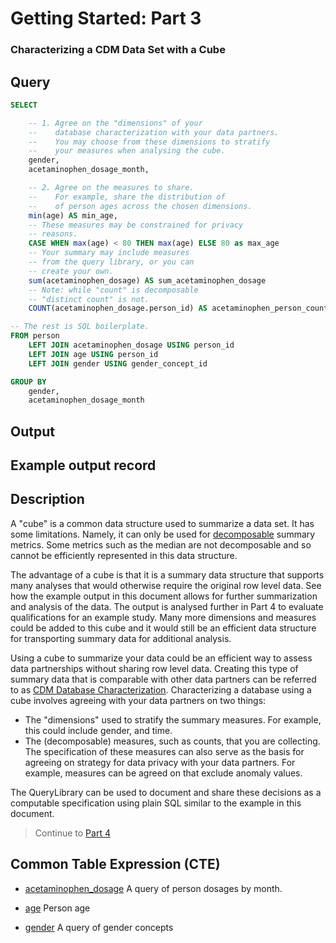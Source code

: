 <!--


Author:Nathan Buesgens



CDM Version:5.4



Group:Getting Started


-->

# Getting Started: Part 3

### Characterizing a CDM Data Set with a Cube










 
## Query
```sql
SELECT

	-- 1. Agree on the "dimensions" of your
	--    database characterization with your data partners.
	--    You may choose from these dimensions to stratify
	--    your measures when analysing the cube.
	gender,
	acetaminophen_dosage_month,

	-- 2. Agree on the measures to share.
	--    For example, share the distribution of
	--    of person ages across the chosen dimensions.
	min(age) AS min_age,
	-- These measures may be constrained for privacy
	-- reasons.
	CASE WHEN max(age) < 80 THEN max(age) ELSE 80 as max_age
	-- Your summary may include measures
	-- from the query library, or you can
	-- create your own.
	sum(acetaminophen_dosage) AS sum_acetaminophen_dosage
	-- Note: while "count" is decomposable
	-- "distinct count" is not.
	COUNT(acetaminophen_dosage.person_id) AS acetaminophen_person_count

-- The rest is SQL boilerplate.
FROM person
	LEFT JOIN acetaminophen_dosage USING person_id
	LEFT JOIN age USING person_id
	LEFT JOIN gender USING gender_concept_id

GROUP BY
	gender,
	acetaminophen_dosage_month
```


 

## Output



 

## Example output record




 

## Description
A "cube" is a common data structure
used to summarize a data set. It has
some limitations. Namely, it can only
be used for 
[decomposable](https://en.wikipedia.org/wiki/Aggregate_function#Decomposable_aggregate_functions)
summary metrics.
Some metrics such as the median are
not decomposable and so cannot be efficiently
represented in this data structure.

The advantage of a cube is that it is a summary
data structure that supports many 
analyses that would otherwise require the original
row level data. See how the example output
in this document allows for further summarization
and analysis of the data. The output is analysed
further in Part 4 to evaluate qualifications for
an example study. Many more dimensions
and measures could be added to this cube and it
would still be an efficient data structure for
transporting summary data for additional analysis.

Using a cube to summarize your data
could be an efficient way to assess
data partnerships without sharing row level
data. Creating this type of summary data
that is comparable with other data partners
can be referred to as [CDM Database Characterization](https://ohdsi.github.io/TheBookOfOhdsi/Characterization.html#database-level-characterization). Characterizing a
database using a cube
involves agreeing with your data partners
on two things:
- The "dimensions" used to stratify the summary
	measures. For example, this could include
	gender, and time.
- The (decomposable) measures, such as counts,
	that you are collecting. The specification
	of these measures can also serve as the basis
	for agreeing on strategy for data privacy with your
	data partners. For example, measures can be agreed 
	on that exclude anomaly values.

The QueryLibrary can be used to document and
share these decisions as a computable specification
using plain SQL similar to the example in this document.

> Continue to [Part 4](./part4.md)





## Common Table Expression (CTE)


- [acetaminophen_dosage](./acetaminophen_dosage.md) A query of person dosages by month. 




- [age](./age.md) Person age 




- [gender](./gender.md) A query of gender concepts 






